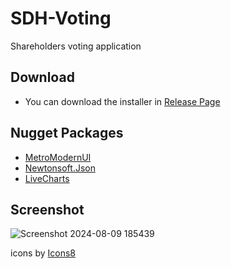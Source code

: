 # SDH-Voting
 Shareholders voting application

## Download
* You can download the installer in [Release Page](https://github.com/seizue/SDH-Voting/releases)

## Nugget Packages
* [MetroModernUI](https://www.nuget.org/packages/MetroModernUI)
* [Newtonsoft.Json](https://www.nuget.org/packages/Newtonsoft.Json)
* [LiveCharts](https://www.nuget.org/packages/LiveCharts)
  
## Screenshot
![Screenshot 2024-08-09 185439](https://github.com/user-attachments/assets/6f207d50-87c5-43af-9e62-7658ad5659e5)

<a> icons by <a target="_blank" href="https://icons8.com">Icons8</a>
